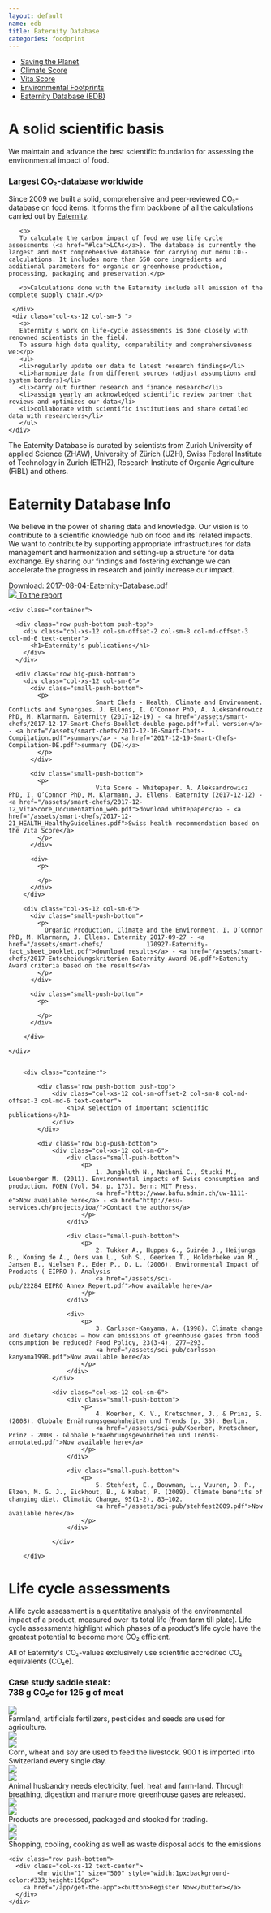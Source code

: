 ```yaml
---
layout: default
name: edb
title: Eaternity Database
categories: foodprint
---
```


<div class="container hidden-xs">
	<div class="row">
		<div class="col-xs-12 text-center">
			<ul class="subNavigation">
				<a href="/foodprint/"><li>Saving the Planet</li></a>
	      <a href="/foodprint/climate-score"><li >Climate Score</li></a>
				<a href="/foodprint/vita-score"><li>Vita Score</li></a>
				<a href="/foodprint/environmental-footprints"><li>Environmental Footprints</li></a>
				<a href="/foodprint/database"><li class="current">Eaternity Database (EDB)</li></a>
			</ul>
		</div>
	</div>
</div>

<div class="container">
  <div class="row push-top small-push-bottom">
    <div class="col-xs-12 text-center">
      <h1>A solid scientific basis</h1>
    </div>
  </div>
  <div class="row push-bottom">
    <div class="col-xs-12 col-sm-offset-3 col-sm-6 text-center">
      <p>We maintain and advance the best scientific foundation for assessing the environmental impact of food.
      </p>
    </div>
  </div>

  <div id="reference" class="row small-push-bottom">
    <div class="col-xs-12 text-center">
      <h3>Largest CO₂-database worldwide</h3>
    </div>
  </div>

  <div class="row small-push-bottom">
     <div class="col-xs-12 col-sm-offset-1 col-sm-5 ">
       <p>
       Since 2009 we built a solid, comprehensive and peer-reviewed CO₂-database on food items. It forms the firm backbone of all the calculations carried out by <a href="/app">Eaternity</a>.</p>

       <p>
       To calculate the carbon impact of food we use life cycle assessments (<a href="#lca">LCAs</a>). The database is currently the largest and most comprehensive database for carrying out menu CO₂-calculations. It includes more than 550 core ingredients and  additional parameters for organic or greenhouse production, processing, packaging and preservation.</p>

       <p>Calculations done with the Eaternity include all emission of the complete supply chain.</p>

     </div>
     <div class="col-xs-12 col-sm-5 ">
       <p>
       Eaternity's work on life-cycle assessments is done closely with renowned scientists in the field.
       To assure high data quality, comparability and comprehensiveness we:</p>
       <ul>
       <li>regularly update our data to latest research findings</li>
       <li>harmonize data from different sources (adjust assumptions and system borders)</li>
       <li>carry out further research and finance research</li>
       <li>assign yearly an acknowledged scientific review partner that reviews and optimizes our data</li>
       <li>collaborate with scientific institutions and share detailed data with researchers</li>
       </ul>
    </div>

  </div>

  <div class="row big-push-bottom">
     <div class="col-xs-12 col-sm-offset-1 col-sm-10 text-center">
       <p>
         The Eaternity Database is curated by scientists from Zurich University of applied Science (ZHAW), University of Zürich (UZH), Swiss Federal Institute of Technology in Zurich (ETHZ), Research Institute of Organic Agriculture (FiBL) and others.</p>
    </div>
  </div>
</div>

<div class="bgDarkBlue">
  <div class="container">
    <div class="row small-push-top small-push-bottom verticalAlign">
      <div class="col-xs-12 col-sm-6 col-md-5">
        <div>
          <h1>Eaternity Database Info</h1>
          <p>We believe in the power of sharing data and knowledge. Our vision is to contribute to a scientific knowledge hub on food and its’ related impacts. We want to contribute by supporting appropriate infrastructures for data management and harmonization and setting-up a structure for data exchange. By sharing our findings and fostering exchange we can accelerate the progress in research and jointly increase our impact.</p>
					Download:<a href="/assets/2017-08-04-Eaternity-Database.pdf"> 2017-08-04-Eaternity-Database.pdf</a>
        </div>
      </div>
      <div class="col-xs-offset-1 col-xs-10 col-sm-offset-1 col-sm-5 col-md-offset-2 col-md-4 xs-push-top">
        <a class="ajax-popup-link" href="/foodprint/edb-docu">
          <div class="reportTeaser">
            <img class="responsive" src="/img/edb/docu/Page1.jpg">
              <span class="button"> To the report <i class="fa fa-angle-right fa-lg"></i></span>
          </div>
        </a>
      </div>
    </div>
  </div>
</div>

<div class="bgLightGrey">

    <div class="container">

      <div class="row push-bottom push-top">
        <div class="col-xs-12 col-sm-offset-2 col-sm-8 col-md-offset-3 col-md-6 text-center">
          <h1>Eaternity's publications</h1>
        </div>
      </div>

      <div class="row big-push-bottom">
        <div class="col-xs-12 col-sm-6">
          <div class="small-push-bottom">
            <p>
    						Smart Chefs - Health, Climate and Environment. Conflicts and Synergies. J. Ellens, I. O’Connor PhD, A. Aleksandrowicz PhD, M. Klarmann. Eaternity (2017-12-19) - <a href="/assets/smart-chefs/2017-12-17-Smart-Chefs-Booklet-double-page.pdf">full version</a> - <a href="/assets/smart-chefs/2017-12-16-Smart-Chefs-Compilation.pdf">summary</a> - <a href="2017-12-19-Smart-Chefs-Compilation-DE.pdf">summary (DE)</a>
            </p>
          </div>

          <div class="small-push-bottom">
            <p>
    						Vita Score - Whitepaper. A. Aleksandrowicz PhD, I. O’Connor PhD, M. Klarmann, J. Ellens. Eaternity (2017-12-12) - <a href="/assets/smart-chefs/2017-12-12_VitaScore_Documentation_web.pdf">download whitepaper</a> - <a href="/assets/smart-chefs/2017-12-21_HEALTH_HealthyGuidelines.pdf">Swiss health recommendation based on the Vita Score</a>
            </p>
          </div>

          <div>
            <p>

            </p>
          </div>
        </div>

        <div class="col-xs-12 col-sm-6">
          <div class="small-push-bottom">
            <p>
              Organic Production, Climate and the Environment. I. O’Connor PhD, M. Klarmann, J. Ellens. Eaternity 2017-09-27 - <a href="/assets/smart-chefs/			170927-Eaternity-fact_sheet_booklet.pdf">download results</a> - <a href="/assets/smart-chefs/2017-Entscheidungskriterien-Eaternity-Award-DE.pdf">Eatenity Award criteria based on the results</a>
            </p>
          </div>

          <div class="small-push-bottom">
            <p>

            </p>
          </div>

        </div>

    </div>


    	<div class="container">

    		<div class="row push-bottom push-top">
    			<div class="col-xs-12 col-sm-offset-2 col-sm-8 col-md-offset-3 col-md-6 text-center">
    				<h1>A selection of important scientific publications</h1>
    			</div>
    		</div>

    		<div class="row big-push-bottom">
    			<div class="col-xs-12 col-sm-6">
    				<div class="small-push-bottom">
    					<p>
    						1. Jungbluth N., Nathani C., Stucki M., Leuenberger M. (2011). Environmental impacts of Swiss consumption and production. FOEN (Vol. 54, p. 173). Bern: MIT Press.
    						<a href="http://www.bafu.admin.ch/uw-1111-e">Now available here</a> - <a href="http://esu-services.ch/projects/ioa/">Contact the authors</a>
    					</p>
    				</div>

    				<div class="small-push-bottom">
    					<p>
    						2. Tukker A., Huppes G., Guinée J., Heijungs R., Koning de A., Oers van L., Suh S., Geerken T., Holderbeke van M., Jansen B., Nielsen P., Eder P., D. L. (2006). Environmental Impact of Products ( EIPRO ). Analysis
    						<a href="/assets/sci-pub/22284_EIPRO_Annex_Report.pdf">Now available here</a>
    					</p>
    				</div>

    				<div>
    					<p>
    						3. Carlsson-Kanyama, A. (1998). Climate change and dietary choices — how can emissions of greenhouse gases from food consumption be reduced? Food Policy, 23(3-4), 277–293.
    						<a href="/assets/sci-pub/carlsson-kanyama1998.pdf">Now available here</a>
    					</p>
    				</div>
    			</div>

    			<div class="col-xs-12 col-sm-6">
    				<div class="small-push-bottom">
    					<p>
    						4. Koerber, K. V., Kretschmer, J., & Prinz, S. (2008). Globale Ernährungsgewohnheiten und Trends (p. 35). Berlin.
    						<a href="/assets/sci-pub/Koerber, Kretschmer, Prinz - 2008 - Globale Ernaehrungsgewohnheiten und Trends-annotated.pdf">Now available here</a>
    					</p>
    				</div>

    				<div class="small-push-bottom">
    					<p>
    						5. Stehfest, E., Bouwman, L., Vuuren, D. P., Elzen, M. G. J., Eickhout, B., & Kabat, P. (2009). Climate benefits of changing diet. Climatic Change, 95(1-2), 83–102.
    						<a href="/assets/sci-pub/stehfest2009.pdf">Now available here</a>
    					</p>
    				</div>

    			</div>

    	</div>

</div>

<div class="window" style="background-image: url('/img/edb/datacollection-parallax.jpg')"></div>

<div id="lca" class="container">
  <div class="row big-push-top small-push-bottom">
    <div class="col-xs-12 text-center">
      <h1>Life cycle assessments</h1>
    </div>
  </div>

  <div class="row push-bottom">
    <div class="col-xs-12 col-sm-offset-2 col-sm-8 text-center">
      <p>A life cycle assessment is a quantitative analysis of the environmental impact of a product, measured over its total life (from farm till plate). Life cycle assessments highlight which phases of a product‘s life cycle have the greatest potential to become more CO₂ efficient.</p><p>All of Eaternity's CO₂-values exclusively use scientific accredited CO₂ equivalents (CO₂e).</p>
    </div>
  </div>

  <div class="row small-push-bottom">
    <div class="col-xs-12 col-sm-offset-2 col-sm-8 col-md-offset-3 col-md-6 text-center">
      <h3>Case study saddle steak: <br />738 g CO₂e for 125 g of meat</h3>
    </div>
  </div>

  <div class="row">
    <div class="col-xs-3 col-sm-offset-1 col-sm-2 col-md-offset-3 col-md-1">
      <img class="responsive" src="/img/edb/farmland.svg">
    </div>
    <div class="col-xs-9 col-sm-8 col-md-5">
      Farmland, artificials fertilizers, pesticides and seeds are used for agriculture.
    </div>
  </div>

  <div class="row">
    <div class="col-xs-3 col-sm-offset-1 col-sm-2 col-md-offset-3 col-md-1">
      <img class="responsive" src="/img/edb/arrow-down.svg">
    </div>
  </div>

  <div class="row">
    <div class="col-xs-3 col-sm-offset-1 col-sm-2 col-md-offset-3 col-md-1">
      <img class="responsive" src="/img/edb/corn.svg">
    </div>
    <div class="col-xs-9 col-sm-8 col-md-5">
      Corn, wheat and soy are used to feed the livestock. 900 t is imported into Switzerland every single day.
    </div>
  </div>

  <div class="row">
    <div class="col-xs-3 col-sm-offset-1 col-sm-2 col-md-offset-3 col-md-1">
      <img class="responsive" src="/img/edb/arrow-down.svg">
    </div>
  </div>

  <div class="row">
    <div class="col-xs-3 col-sm-offset-1 col-sm-2 col-md-offset-3 col-md-1">
      <img class="responsive" src="/img/edb/animal.svg">
    </div>
    <div class="col-xs-9 col-sm-8 col-md-5">
      Animal husbandry needs electricity, fuel, heat and farm-land. Through breathing, digestion and manure more greenhouse gases are released.
    </div>
  </div>

  <div class="row">
    <div class="col-xs-3 col-sm-offset-1 col-sm-2 col-md-offset-3 col-md-1">
      <img class="responsive" src="/img/edb/arrow-down.svg">
    </div>
  </div>

  <div class="row">
    <div class="col-xs-3 col-sm-offset-1 col-sm-2 col-md-offset-3 col-md-1">
      <img class="responsive" src="/img/edb/industry.svg">
    </div>
    <div class="col-xs-9 col-sm-8 col-md-5">
      Products are processed, packaged and stocked for trading.
    </div>
  </div>

  <div class="row">
    <div class="col-xs-3 col-sm-offset-1 col-sm-2 col-md-offset-3 col-md-1">
      <img class="responsive" src="/img/edb/arrow-down.svg">
    </div>
  </div>

  <div class="row push-bottom">
    <div class="col-xs-3 col-sm-offset-1 col-sm-2 col-md-offset-3 col-md-1">
      <img class="responsive" src="/img/edb/cooking.svg">
    </div>
    <div class="col-xs-9 col-sm-8 col-md-5">
      Shopping, cooling, cooking as well as waste disposal adds to the emissions
    </div>
  </div>

    <div class="row push-bottom">
      <div class="col-xs-12 text-center">
    		<hr width="1" size="500" style="width:1px;background-color:#333;height:150px">
        <a href="/app/get-the-app"><button>Register Now</button></a>
      </div>
    </div>

</div>

</div>

<script src="/js/jquery-2.1.4.min.js"></script>

<script src="/js/jquery.magnific-popup.min.js"></script>

<script src="/js/jquery.royalslider.min.js"></script>

<script src="/js/bootstrap.min.js"></script>

<script src="/js/icheck.min.js"></script>

<script src="/js/script.js"></script>
